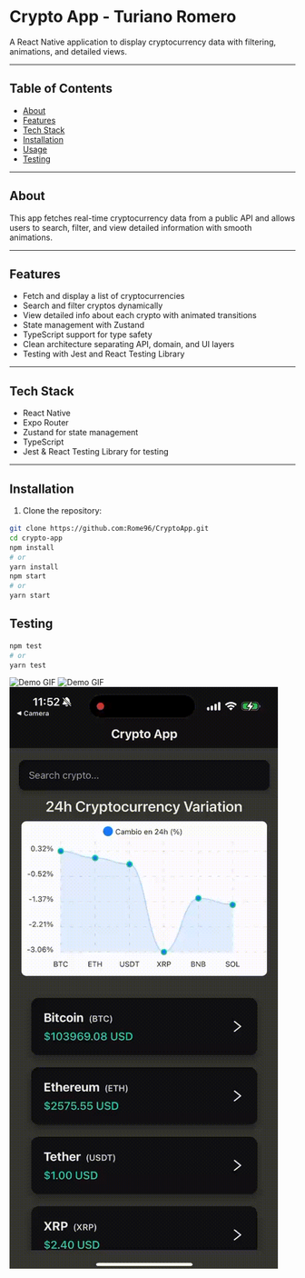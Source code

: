 # Crypto App - Turiano Romero

A React Native application to display cryptocurrency data with filtering, animations, and detailed views.

---

## Table of Contents

- [About](#about)
- [Features](#features)
- [Tech Stack](#tech-stack)
- [Installation](#installation)
- [Usage](#usage)
- [Testing](#testing)

---

## About

This app fetches real-time cryptocurrency data from a public API and allows users to search, filter, and view detailed information with smooth animations.

---

## Features

- Fetch and display a list of cryptocurrencies
- Search and filter cryptos dynamically
- View detailed info about each crypto with animated transitions
- State management with Zustand
- TypeScript support for type safety
- Clean architecture separating API, domain, and UI layers
- Testing with Jest and React Testing Library

---

## Tech Stack

- React Native
- Expo Router
- Zustand for state management
- TypeScript
- Jest & React Testing Library for testing

---

## Installation

1. Clone the repository:
```bash
git clone https://github.com:Rome96/CryptoApp.git
cd crypto-app
npm install
# or
yarn install
npm start
# or
yarn start

```

## Testing
```bash
npm test
# or
yarn test
```

![Demo GIF](./assets/demo1.gif) ![Demo GIF](./assets/demo2.gif) ![Demo GIF](./assets/demo3.gif)
